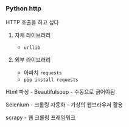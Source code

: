 

### Python http

HTTP 호출을 하고 싶다

1. 자체 라이브러리
	- `urllib`

2. 외부 라이브러리
	- 아파치 `requests`
	- `pip install requests`


Html 파싱
	- Beautifulsoup
	- 수동으로 긁어야됨

Selenium
	- 크롤링 자동화
	- 가상의 웹브라우저 활용

scrapy
	- 웹 크롤링 프레임워크

